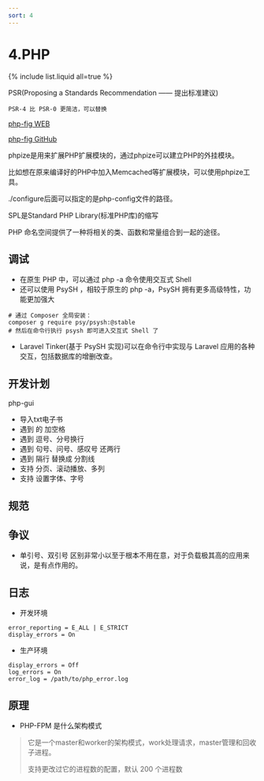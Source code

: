 ```yaml
---
sort: 4
---
```


# 4.PHP

{% include list.liquid all=true %}



PSR(Proposing a Standards Recommendation —— 提出标准建议)
```
PSR-4 比 PSR-0 更简洁，可以替换 
```

[php-fig WEB](https://www.php-fig.org/)

[php-fig GitHub](https://github.com/php-fig)

phpize是用来扩展PHP扩展模块的，通过phpize可以建立PHP的外挂模块。

比如想在原来编译好的PHP中加入Memcached等扩展模块，可以使用phpize工具。

./configure后面可以指定的是php-config文件的路径。

SPL是Standard PHP Library(标准PHP库)的缩写

PHP 命名空间提供了一种将相关的类、函数和常量组合到一起的途径。


## 调试

* 在原生 PHP 中，可以通过 php -a 命令使用交互式 Shell
* 还可以使用 PsySH ，相较于原生的 php -a，PsySH 拥有更多高级特性，功能更加强大
```shell
# 通过 Composer 全局安装：
composer g require psy/psysh:@stable
# 然后在命令行执行 psysh 即可进入交互式 Shell 了
```
* Laravel Tinker(基于 PsySH 实现)可以在命令行中实现与 Laravel 应用的各种交互，包括数据库的增删改查。

## 开发计划

php-gui 
* 导入txt电子书
* 遇到 的 加空格
* 遇到 逗号、分号换行
* 遇到 句号、问号、感叹号 还两行
* 遇到 隔行 替换成 分割线
* 支持 分页、滚动播放、多列
* 支持 设置字体、字号


## 规范


## 争议

* 单引号、双引号 区别非常小以至于根本不用在意，对于负载极其高的应用来说，是有点作用的。

## 日志

* 开发环境
```config
error_reporting = E_ALL | E_STRICT
display_errors = On
```

* 生产环境
```config
display_errors = Off
log_errors = On
error_log = /path/to/php_error.log
```

## 原理

* PHP-FPM 是什么架构模式
> 它是一个master和worker的架构模式，work处理请求，master管理和回收子进程。
> 
> 支持更改过它的进程数的配置，默认 200 个进程数
